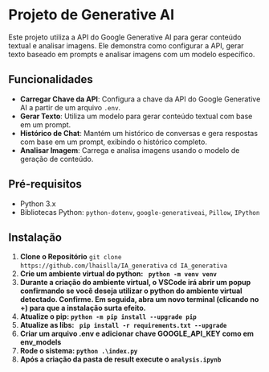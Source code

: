 # Projeto de Generative AI

Este projeto utiliza a API do Google Generative AI para gerar conteúdo textual e analisar imagens. Ele demonstra como configurar a API, gerar texto baseado em prompts e analisar imagens com um modelo específico.

## Funcionalidades

- **Carregar Chave da API**: Configura a chave da API do Google Generative AI a partir de um arquivo `.env`.
- **Gerar Texto**: Utiliza um modelo para gerar conteúdo textual com base em um prompt.
- **Histórico de Chat**: Mantém um histórico de conversas e gera respostas com base em um prompt, exibindo o histórico completo.
- **Analisar Imagem**: Carrega e analisa imagens usando o modelo de geração de conteúdo.

## Pré-requisitos

- Python 3.x
- Bibliotecas Python: `python-dotenv`, `google-generativeai`, `Pillow`, `IPython`

## Instalação

1. **Clone o Repositório**
   ``git clone https://github.com/lhaislla/IA_generativa``
   ``cd IA_generativa``
2. **Crie um ambiente virtual do python: `` python -m venv venv``**
3. **Durante a criação do ambiente virtual, o VSCode irá abrir um popup confirmando se você deseja utilizar o python do ambiente virtual detectado. Confirme. Em seguida, abra um novo terminal (clicando no +) para que a instalação surta efeito.**
4. **Atualize o pip: ``python -m pip install --upgrade pip``**
6. **Atualize as libs: `` pip install -r requirements.txt --upgrade``**
7. **Criar um arquivo .env e adicionar chave GOOGLE_API_KEY como em env_models**
8. **Rode o sistema: ``python .\index.py``**
9. **Após a criação da pasta de result execute o ``analysis.ipynb``**

